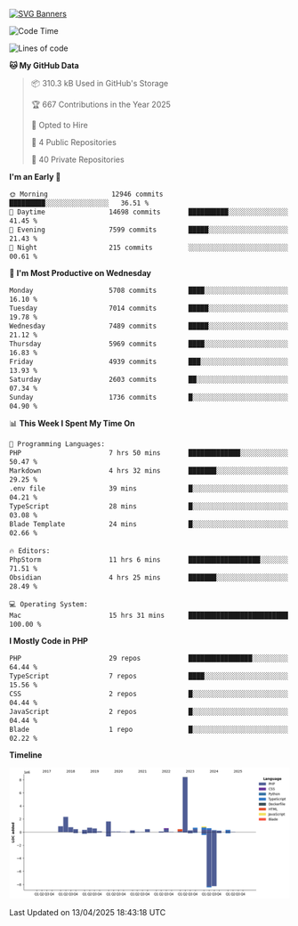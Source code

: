 [![SVG Banners](https://svg-banners.vercel.app/api?type=glitch&text1=Gere_Lajos%F0%9F%92%BB&width=800&height=400)](https://github.com/Akshay090/svg-banners)

<!--START_SECTION:waka-->
![Code Time](http://img.shields.io/badge/Code%20Time-2%2C363%20hrs%2033%20mins-blue)

![Lines of code](https://img.shields.io/badge/From%20Hello%20World%20I%27ve%20Written-20.9%20million%20lines%20of%20code-blue)

**🐱 My GitHub Data** 

> 📦 310.3 kB Used in GitHub's Storage 
 > 
> 🏆 667 Contributions in the Year 2025
 > 
> 💼 Opted to Hire
 > 
> 📜 4 Public Repositories 
 > 
> 🔑 40 Private Repositories 
 > 
**I'm an Early 🐤** 

```text
🌞 Morning                12946 commits       █████████░░░░░░░░░░░░░░░░   36.51 % 
🌆 Daytime                14698 commits       ██████████░░░░░░░░░░░░░░░   41.45 % 
🌃 Evening                7599 commits        █████░░░░░░░░░░░░░░░░░░░░   21.43 % 
🌙 Night                  215 commits         ░░░░░░░░░░░░░░░░░░░░░░░░░   00.61 % 
```
📅 **I'm Most Productive on Wednesday** 

```text
Monday                   5708 commits        ████░░░░░░░░░░░░░░░░░░░░░   16.10 % 
Tuesday                  7014 commits        █████░░░░░░░░░░░░░░░░░░░░   19.78 % 
Wednesday                7489 commits        █████░░░░░░░░░░░░░░░░░░░░   21.12 % 
Thursday                 5969 commits        ████░░░░░░░░░░░░░░░░░░░░░   16.83 % 
Friday                   4939 commits        ███░░░░░░░░░░░░░░░░░░░░░░   13.93 % 
Saturday                 2603 commits        ██░░░░░░░░░░░░░░░░░░░░░░░   07.34 % 
Sunday                   1736 commits        █░░░░░░░░░░░░░░░░░░░░░░░░   04.90 % 
```


📊 **This Week I Spent My Time On** 

```text
💬 Programming Languages: 
PHP                      7 hrs 50 mins       █████████████░░░░░░░░░░░░   50.47 % 
Markdown                 4 hrs 32 mins       ███████░░░░░░░░░░░░░░░░░░   29.25 % 
.env file                39 mins             █░░░░░░░░░░░░░░░░░░░░░░░░   04.21 % 
TypeScript               28 mins             █░░░░░░░░░░░░░░░░░░░░░░░░   03.08 % 
Blade Template           24 mins             █░░░░░░░░░░░░░░░░░░░░░░░░   02.66 % 

🔥 Editors: 
PhpStorm                 11 hrs 6 mins       ██████████████████░░░░░░░   71.51 % 
Obsidian                 4 hrs 25 mins       ███████░░░░░░░░░░░░░░░░░░   28.49 % 

💻 Operating System: 
Mac                      15 hrs 31 mins      █████████████████████████   100.00 % 
```

**I Mostly Code in PHP** 

```text
PHP                      29 repos            ████████████████░░░░░░░░░   64.44 % 
TypeScript               7 repos             ████░░░░░░░░░░░░░░░░░░░░░   15.56 % 
CSS                      2 repos             █░░░░░░░░░░░░░░░░░░░░░░░░   04.44 % 
JavaScript               2 repos             █░░░░░░░░░░░░░░░░░░░░░░░░   04.44 % 
Blade                    1 repo              █░░░░░░░░░░░░░░░░░░░░░░░░   02.22 % 
```



**Timeline**

![Lines of Code chart](https://raw.githubusercontent.com/gere-lajos/gere-lajos/main/assets/bar_graph.png)


 Last Updated on 13/04/2025 18:43:18 UTC
<!--END_SECTION:waka-->
